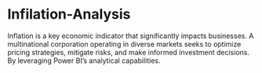 # Infilation-Analysis
Inflation is a key economic indicator that significantly impacts businesses. A multinational corporation operating in diverse markets seeks to optimize pricing strategies, mitigate risks, and make informed investment decisions. By leveraging Power BI’s analytical capabilities.
